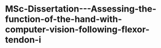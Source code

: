 # MSc-Dissertation---Assessing-the-function-of-the-hand-with-computer-vision-following-flexor-tendon-i